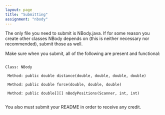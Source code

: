 ```yaml
---
layout: page
title: "Submitting"
assignment: "nbody"
---
```


The only file you need to submit is NBody.java. If for some reason you create other classes NBody depends on (this is neither necessary nor recommended), submit those as well.

Make sure when you submit, all of the following are present and functional:

<code>
Class: NBody<br>
&nbsp;Method: public double distance(double, double, double, double)<br>
&nbsp;Method: public double force(double, double, double)<br>
&nbsp;Method: public double[][] nBodyPositions(Scanner, int, int)<br>
</code>

You also must submit your README in order to receive any credit.